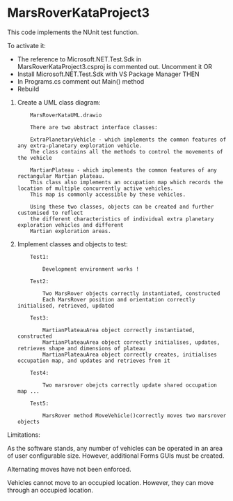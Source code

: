 # MarsRoverKataProject3


This code implements the NUnit test function.

To activate it:

* The reference to Microsoft.NET.Test.Sdk in MarsRoverKataProject3.csproj is commented out. Uncomment it OR
* Install Microsoft.NET.Test.Sdk with VS Package Manager THEN
* In Programs.cs comment out Main() method
* Rebuild


1.  Create a UML class diagram:

            MarsRoverKataUML.drawio

            There are two abstract interface classes:

            ExtraPlanetaryVehicle - which implements the common features of any extra-planetary exploration vehicle. 
            The class contains all the methods to control the movements of the vehicle

            MartianPlateau - which implements the common features of any rectangular Martian plateau.
            This class also implements an occupation map which records the location of multiple concurrently active vehicles.
            This map is commonly accessible by these vehicles.

            Using these two classes, objects can be created and further customised to reflect
            the different characteristics of individual extra planetary exploration vehicles and different 
            Martian exploration areas.

            
2.  Implement classes and objects to test:

            Test1:
           
                Development environment works ! 

            Test2:
           
                Two MarsRover objects correctly instantiated, constructed
                Each MarsRover position and orientation correctly initialised, retrieved, updated 

            Test3:

                MartianPlateauArea object correctly instantiated, constructed
                MartianPlateauArea object correctly initialises, updates, retrieves shape and dimensions of plateau
                MartianPlateauArea object correctly creates, initialises occupation map, and updates and retrieves from it

            Test4:
           
                Two marsrover obejcts correctly update shared occupation map ...

            Test5:

                MarsRover method MoveVehicle()correctly moves two marsrover objects


Limitations:

As the software stands, any number of vehicles can be operated in an area of user configurable size.
However, additional Forms GUIs must be created.

Alternating moves have not been enforced.

Vehicles cannot move to an occupied location. However, they can move through an occupied location.

